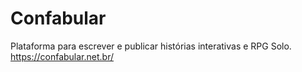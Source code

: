 # Confabular
Plataforma para escrever e publicar histórias interativas e RPG Solo.
https://confabular.net.br/
